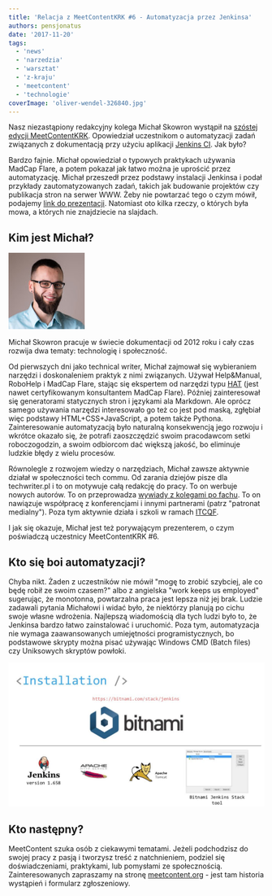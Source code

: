 ```yaml
---
title: 'Relacja z MeetContentKRK #6 - Automatyzacja przez Jenkinsa'
authors: pensjonatus
date: '2017-11-20'
tags:
  - 'news'
  - 'narzedzia'
  - 'warsztat'
  - 'z-kraju'
  - 'meetcontent'
  - 'technologie'
coverImage: 'oliver-wendel-326840.jpg'
---
```


Nasz niezastąpiony redakcyjny kolega Michał Skowron wystąpił na
[szóstej edycji MeetContentKRK](http://meetcontent.org/Michal-Skowron/).
Opowiedział uczestnikom o automatyzacji zadań związanych z dokumentacją przy
użyciu aplikacji [Jenkins CI](https://jenkins.io/). Jak było?

<!--truncate-->

Bardzo fajnie. Michał opowiedział o typowych praktykach używania MadCap Flare, a
potem pokazał jak łatwo można je uprościć przez automatyzację. Michał przeszedł
przez podstawy instalacji Jenkinsa i podał przykłady zautomatyzowanych zadań,
takich jak budowanie projektów czy publikacja stron na serwer WWW. Żeby nie
powtarzać tego o czym mówił, podajemy
[link do prezentacji](https://www.slideshare.net/3diPoland/automate-documentation-publishing-with-jenkins-82095849).
Natomiast oto kilka rzeczy, o których była mowa, a których nie znajdziecie na
slajdach.

## Kim jest Michał?

[![](images/DSC6781-01-512x512-150x150.jpeg)](http://techwriter.pl/wp-content/uploads/2017/11/DSC6781-01-512x512.jpeg)

Michał Skowron pracuje w świecie dokumentacji od 2012 roku i cały czas rozwija
dwa tematy: technologię i społeczność.

Od pierwszych dni jako technical writer, Michał zajmował się wybieraniem
narzędzi i doskonaleniem praktyk z nimi związanych. Używał Help&Manual, RoboHelp
i MadCap Flare, stając się ekspertem od narzędzi typu
[HAT](https://en.wikipedia.org/wiki/Help_authoring_tool) (jest nawet
certyfikowanym konsultantem MadCap Flare). Później zainteresował się
generatorami statycznych stron i językami ala Markdown. Ale oprócz samego
używania narzędzi interesowało go też co jest pod maską, zgłębiał więc podstawy
HTML+CSS+JavaScript, a potem także Pythona. Zainteresowanie automatyzacją było
naturalną konsekwencją jego rozwoju i wkrótce okazało się, że potrafi
zaoszczędzić swoim pracodawcom setki roboczogodzin, a swoim odbiorcom dać
większą jakość, bo eliminuje ludzkie błędy z wielu procesów.

Równolegle z rozwojem wiedzy o narzędziach, Michał zawsze aktywnie działał w
społeczności tech commu. Od zarania dziejów pisze dla techwriter.pl i to on
motywuje całą redakcję do pracy. To on werbuje nowych autorów. To on
przeprowadza [wywiady z kolegami po fachu](http://techwriter.pl/tag/wywiad/). To
on nawiązuje współpracę z konferencjami i innymi partnerami (patrz "patronat
medialny"). Poza tym aktywnie działa i szkoli w ramach
[ITCQF](http://itcqf.org/).

I jak się okazuje, Michał jest też porywającym prezenterem, o czym poświadczą
uczestnicy MeetContentKRK #6.

## Kto się boi automatyzacji?

Chyba nikt. Żaden z uczestników nie mówił "mogę to zrobić szybciej, ale co będę
robił ze swoim czasem?" albo z angielska "work keeps us employed" sugerując, że
monotonna, powtarzalna praca jest lepsza niż jej brak. Ludzie zadawali pytania
Michałowi i widać było, że niektórzy planują po cichu swoje własne wdrożenia.
Najlepszą wiadomością dla tych ludzi było to, że Jenkinsa bardzo łatwo
zainstalować i uruchomić. Poza tym, automatyzacja nie wymaga zaawansowanych
umiejętności programistycznych, bo podstawowe skrypty można pisać używając
Windows CMD (Batch files) czy Uniksowych skryptów powłoki.

[![](images/automate-documentation-publishing-with-jenkins-27-1024-1024x576.jpg)](http://techwriter.pl/wp-content/uploads/2017/11/automate-documentation-publishing-with-jenkins-27-1024.jpg)

## Kto następny?

MeetContent szuka osób z ciekawymi tematami. Jeżeli podchodzisz do swojej pracy
z pasją i tworzysz treść z natchnieniem, podziel się doświadczeniami,
praktykami, lub pomysłami ze społecznością. Zainteresowanych zapraszamy na
stronę [meetcontent.org](http://meetcontent.org/) - jest tam historia wystąpień
i formularz zgłoszeniowy.

